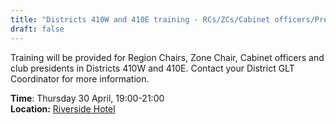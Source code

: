 ```yaml
---
title: "Districts 410W and 410E training - RCs/ZCs/Cabinet officers/Presidents"
draft: false
---
```


Training will be provided for Region Chairs, Zone Chair, Cabinet officers and club presidents in Districts 410W and 410E. Contact your District GLT Coordinator for more information.

**Time**: Thursday 30 April, 19:00-21:00 \
**Location:** [Riverside Hotel](/venue)
